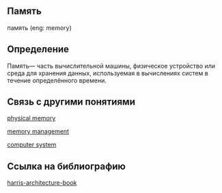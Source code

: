 ## Память
память (eng: memory) 

## Определение
Память— часть вычислительной машины, физическое устройство или среда для хранения данных, используемая в вычислениях систем в течение определённого времени.

## Cвязь с другими понятиями 

[physical memory](https://github.com/vernikkkkkkkkkkkkkkkkkkk/concept/blob/main/virtual%20machines/memory%20management/physical%20memory.md)

[memory management](https://github.com/vernikkkkkkkkkkkkkkkkkkk/concept/blob/main/virtual%20machines/memory%20management/memory%20management.md)

[computer system](https://github.com/vernikkkkkkkkkkkkkkkkkkk/concept/blob/main/virtual%20machines/memory%20management/computer%20system.md)


## Cсылка на библиографию

[harris-architecture-book](https://github.com/vernikkkkkkkkkkkkkkkkkkk/concept/blob/main/bibliography/memory%20management/harris-architecture-book.md)
